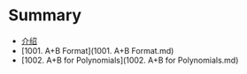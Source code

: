 # Summary

* [介绍](README.md)
* [1001. A+B Format](1001. A+B Format.md)
* [1002. A+B for Polynomials](1002. A+B for Polynomials.md)
